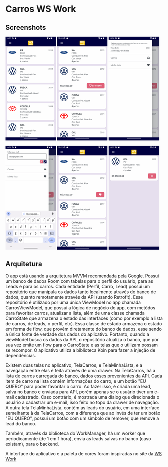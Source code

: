# Carros WS Work

## Screenshots
<p float="left">
  <img src="https://github.com/joaopegoraro/Carros-WS-Work/blob/master/screenshots/screenshot1.png" width="32%" />
  <img src="https://github.com/joaopegoraro/Carros-WS-Work/blob/master/screenshots/screenshot2.png" width="32%" />
  <img src="https://github.com/joaopegoraro/Carros-WS-Work/blob/master/screenshots/screenshot3.png" width="32%" />
</p>
<p float="left">
  <img src="https://github.com/joaopegoraro/Carros-WS-Work/blob/master/screenshots/screenshot4.png" width="32%" />
  <img src="https://github.com/joaopegoraro/Carros-WS-Work/blob/master/screenshots/screenshot5.png" width="32%" />
  <img src="https://github.com/joaopegoraro/Carros-WS-Work/blob/master/screenshots/screenshot6.png" width="32%" />
</p>

## Arquitetura

O app está usando a arquitetura MVVM recomendada pela Google. 
Possui um banco de dados Room com tabelas para o perfil do usuário, para as Leads e para os carros. Cada entidade (Perfil, Carro, Lead) possui um 
repositório que manipula os dados tanto localmente através do banco de dados, quanto remotamente através da API (usando Retrofit). Esse repositório é 
utilizado por uma única ViewModel no app chamada CarrosViewModel, que possui a lógica de negócio do app, com metódos para favoritar carros, 
atualizar a lista, além de uma classe chamada CarroState que armazena o estado das interfaces (como por exemplo a lista de carros, 
de leads, o perfil, etc). Essa classe de estado armazena o estado em forma de flow, que provém diretamente do banco de dados, 
esse sendo a única fonte de verdade dos dados do aplicativo. Portanto, quando a viewModel busca os dados da API, o repositório atualiza o banco, 
que por sua vez emite um flow para o CarroState e as telas que o utilizam possam se recompor. O aplicativo utiliza a biblioteca Koin para fazer a injeção 
de dependências.

Existem duas telas no aplicativo, TelaCarros, e TelaMinhaLista, e a navegação entre elas é feita através de uma drawer.
Na TelaCarros, há a lista de carros carregada do banco, dados esses provenientes da API. Cada item de carro na lista 
contém informações do carro, e um botão "EU QUERO" para poder favoritar o carro. Ao fazer isso, é criada uma lead, salva no banco e enviada para API, 
porém apenas se o usuário tiver um e-mail cadastrado. Caso contrário, é mostrada uma dialog que direcionada o usuário a cadastrar um e-mail, isso feito 
no topo da drawer de navegação.
A outra tela TelaMinhaLista, contém as leads do usuário, em uma interface semelhante à da TelaCarros, com a diferença que ao invés de ter um botão 
"EU QUERO", possui um botão com um símbolo de remover, que remove a lead do banco.

Também, através da biblioteca do WorkManager, há um worker que periodicamente (de 1 em 1 hora), envia as leads salvas no banco (caso existam), 
para o backend.

A interface do aplicativo e a paleta de cores foram inspiradas no site da [WS Work](https://www.wswork.com.br/)
